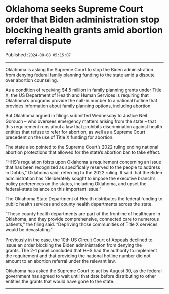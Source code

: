 # Oklahoma seeks Supreme Court order that Biden administration stop blocking health grants amid abortion referral dispute

Published :`2024-08-08 05:15:07`

---

Oklahoma is asking the Supreme Court to stop the Biden administration from denying federal family planning funding to the state amid a dispute over abortion counseling.

As a condition of receiving $4.5 million in family planning grants under Title X, the US Department of Health and Human Services is requiring that Oklahoma’s programs provide the call-in number to a national hotline that provides information about family planning options, including abortion.

But Oklahoma argued in filings submitted Wednesday to Justice Neil Gorsuch – who oversees emergency matters arising from the state – that this requirement runs afoul a law that prohibits discrimination against health entities that refuse to refer for abortion, as well as a Supreme Court precedent on the use of Title X funding for abortion.

The state also pointed to the Supreme Court’s 2022 ruling ending national abortion protections that allowed for the state’s abortion ban to take effect.

“HHS’s regulation foists upon Oklahoma a requirement concerning an issue that has been recognized as specifically reserved to the people to address in Dobbs,” Oklahoma said, referring to the 2022 ruling. It said that the Biden administration has “deliberately sought to impose the executive branch’s policy preferences on the states, including Oklahoma, and upset the federal-state balance on this important issue.”

The Oklahoma State Department of Health distributes the federal funding to public health services and county health departments across the state.

“These county health departments are part of the frontline of healthcare in Oklahoma, and they provide comprehensive, connected care to numerous patients,” the filing said. “Depriving those communities of Title X services would be devastating.”

Previously in the case, the 10th US Circuit Court of Appeals declined to issue an order blocking the Biden administration from denying the grants. The 2-1 panel concluded that HHS had the authority to implement the requirement and that providing the national hotline number did not amount to an abortion referral under the relevant law.

Oklahoma has asked the Supreme Court to act by August 30, as the federal government has agreed to wait until that date before distributing to other entities the grants that would have gone to the state.

---


